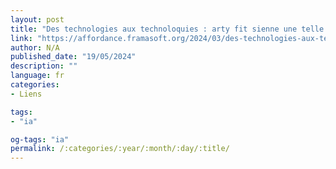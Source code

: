 ```yaml
---
layout: post
title: "Des technologies aux technoloquies : arty fit sienne une telle engeance"
link: "https://affordance.framasoft.org/2024/03/des-technologies-aux-technoloquies-arty-fit-sienne-une-telle-engeance"
author: N/A
published_date: "19/05/2024"
description: ""
language: fr
categories:
- Liens

tags:
- "ia"

og-tags: "ia"
permalink: /:categories/:year/:month/:day/:title/
---
```

